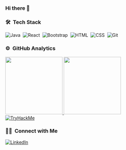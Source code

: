 ### Hi there 👋

### 🛠 &nbsp;Tech Stack

![Java](https://img.shields.io/badge/-Java-05122A?&style=flat&logo=java&logoColor=red)&nbsp;
![React](https://img.shields.io/badge/-React-05122A?style=flat&logo=react)&nbsp;
![Bootstrap](https://img.shields.io/badge/-Bootstrap-05122A?style=flat&logo=bootstrap&logoColor=563D7C)&nbsp;
![HTML](https://img.shields.io/badge/-HTML-05122A?style=flat&logo=HTML5)&nbsp;
![CSS](https://img.shields.io/badge/-CSS-05122A?style=flat&logo=CSS3&logoColor=1572B6)&nbsp;
![Git](https://img.shields.io/badge/-Git-05122A?style=flat&logo=git)&nbsp;

### ⚙️ &nbsp;GitHub Analytics

<a href="https://github.com/kavyedeparmaklar">
  <img height="180em" src="https://github-readme-stats-eight-theta.vercel.app/api?username=KlavyedeParmaklar&show_icons=true&theme=algolia&include_all_commits=true&count_private=true"/>
  <img height="180em" src="https://github-readme-stats-eight-theta.vercel.app/api/top-langs/?username=KlavyedeParmaklar&layout=compact&langs_count=8&theme=algolia"/>
</a>
</br>

<a href="https://tryhackme.com/p/sepco" target="_blank">
  <img src="https://tryhackme-badges.s3.amazonaws.com/sepco.png" alt="TryHackMe" />
</a>
</br>

### 🤝🏻 &nbsp;Connect with Me

<a href="https://www.linkedin.com/in/sebahattin-kalach/" target="_blank">
  <img alt="LinkedIn" src="https://img.shields.io/badge/-Sebahattin%20Kalach-0077B5?style=flat&logo=Linkedin&logoColor=white"/>
</a>

<!--
**KlavyedeParmaklar/KlavyedeParmaklar** is a ✨ _special_ ✨ repository because its `README.md` (this file) appears on your GitHub profile.

Here are some ideas to get you started:

- 🔭 I’m currently working on ...
- 🌱 I’m currently learning ...
- 👯 I’m looking to collaborate on ...
- 🤔 I’m looking for help with ...
- 💬 Ask me about ...
- 📫 How to reach me: ...
- 😄 Pronouns: ...
- ⚡ Fun fact: ...
-->
